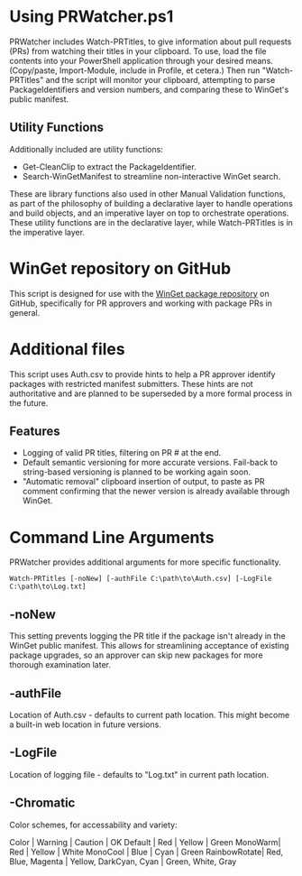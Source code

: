 # Using PRWatcher.ps1
PRWatcher includes Watch-PRTitles, to give information about pull requests (PRs) from watching their titles in your clipboard. To use, load the file contents into your PowerShell application through your desired means. (Copy/paste, Import-Module, include in Profile, et cetera.) Then run "Watch-PRTitles" and the script will monitor your clipboard, attempting to parse PackageIdentifiers and version numbers, and comparing these to WinGet's public manifest.

## Utility Functions
Additionally included are utility functions:
- Get-CleanClip to extract the PackageIdentifier.
- Search-WinGetManifest to streamline non-interactive WinGet search.

These are library functions also used in other Manual Validation functions, as part of the philosophy of building a declarative layer to handle operations and build objects, and an imperative layer on top to orchestrate operations. These utility functions are in the declarative layer, while Watch-PRTitles is in the imperative layer.

# WinGet repository on GitHub
This script is designed for use with the [WinGet package repository](https://github.com/microsoft/WinGet-pkgs) on GitHub, specifically for PR approvers and working with package PRs in general.

# Additional files
This script uses Auth.csv to provide hints to help a PR approver identify packages with restricted manifest submitters. These hints are not authoritative and are planned to be superseded by a more formal process in the future.

## Features
- Logging of valid PR titles, filtering on PR # at the end.
- Default semantic versioning for more accurate versions. Fail-back to string-based versioning is planned to be working again soon.
- "Automatic removal" clipboard insertion of output, to paste as PR comment confirming that the newer version is already available through WinGet.

# Command Line Arguments
PRWatcher provides additional arguments for more specific functionality.

`Watch-PRTitles [-noNew] [-authFile C:\path\to\Auth.csv] [-LogFile C:\path\to\Log.txt]`

## -noNew
This setting prevents logging the PR title if the package isn't already in the WinGet public manifest. This allows for streamlining acceptance of existing package upgrades, so an approver can skip  new packages for more thorough examination later.

## -authFile
Location of Auth.csv - defaults to current path location. This might become a built-in web location in future versions.

## -LogFile
Location of logging file - defaults to "Log.txt" in current path location.

## -Chromatic
Color schemes, for accessability and variety:

Color    | Warning | Caution | OK
Default | Red   | Yellow | Green
MonoWarm| Red | Yellow | White
MonoCool | Blue  | Cyan | Green
RainbowRotate| Red, Blue, Magenta | Yellow, DarkCyan, Cyan | Green, White, Gray
